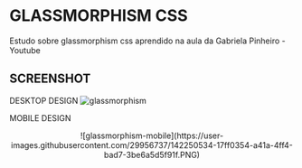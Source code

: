 # GLASSMORPHISM CSS 
Estudo sobre glassmorphism css aprendido na aula da Gabriela Pinheiro - Youtube

## SCREENSHOT

DESKTOP DESIGN
![glassmorphism](https://user-images.githubusercontent.com/29956737/142250529-6b61b738-41af-4ff0-9168-fe34dfe38c3d.PNG)


MOBILE DESIGN 
<div align="center">
![glassmorphism-mobile](https://user-images.githubusercontent.com/29956737/142250534-17ff0354-a41a-4ff4-bad7-3be6a5d5f91f.PNG)
</div>
